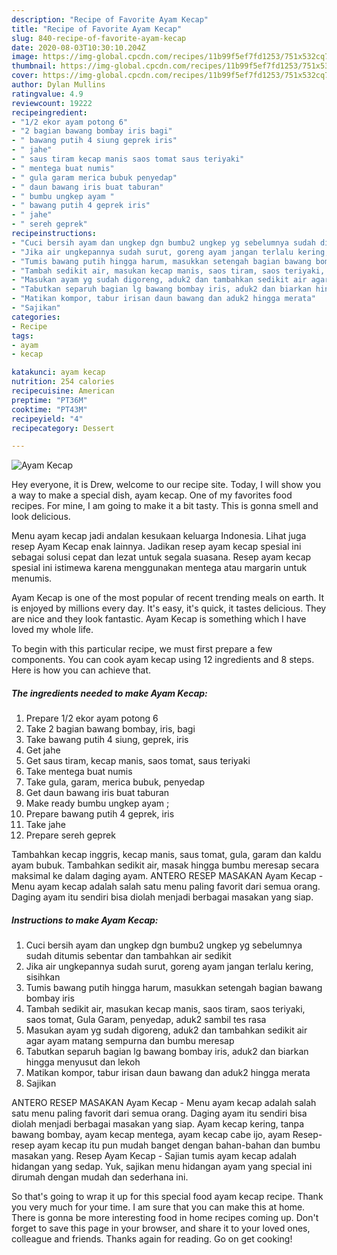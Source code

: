 ```yaml
---
description: "Recipe of Favorite Ayam Kecap"
title: "Recipe of Favorite Ayam Kecap"
slug: 840-recipe-of-favorite-ayam-kecap
date: 2020-08-03T10:30:10.204Z
image: https://img-global.cpcdn.com/recipes/11b99f5ef7fd1253/751x532cq70/ayam-kecap-foto-resep-utama.jpg
thumbnail: https://img-global.cpcdn.com/recipes/11b99f5ef7fd1253/751x532cq70/ayam-kecap-foto-resep-utama.jpg
cover: https://img-global.cpcdn.com/recipes/11b99f5ef7fd1253/751x532cq70/ayam-kecap-foto-resep-utama.jpg
author: Dylan Mullins
ratingvalue: 4.9
reviewcount: 19222
recipeingredient:
- "1/2 ekor ayam potong 6"
- "2 bagian bawang bombay iris bagi"
- " bawang putih 4 siung geprek iris"
- " jahe"
- " saus tiram kecap manis saos tomat saus teriyaki"
- " mentega buat numis"
- " gula garam merica bubuk penyedap"
- " daun bawang iris buat taburan"
- " bumbu ungkep ayam "
- " bawang putih 4 geprek iris"
- " jahe"
- " sereh geprek"
recipeinstructions:
- "Cuci bersih ayam dan ungkep dgn bumbu2 ungkep yg sebelumnya sudah ditumis sebentar dan tambahkan air sedikit"
- "Jika air ungkepannya sudah surut, goreng ayam jangan terlalu kering, sisihkan"
- "Tumis bawang putih hingga harum, masukkan setengah bagian bawang bombay iris"
- "Tambah sedikit air, masukan kecap manis, saos tiram, saos teriyaki, saos tomat, Gula Garam, penyedap, aduk2 sambil tes rasa"
- "Masukan ayam yg sudah digoreng, aduk2 dan tambahkan sedikit air agar ayam matang sempurna dan bumbu meresap"
- "Tabutkan separuh bagian lg bawang bombay iris, aduk2 dan biarkan hingga menyusut dan lekoh"
- "Matikan kompor, tabur irisan daun bawang dan aduk2 hingga merata"
- "Sajikan"
categories:
- Recipe
tags:
- ayam
- kecap

katakunci: ayam kecap 
nutrition: 254 calories
recipecuisine: American
preptime: "PT36M"
cooktime: "PT43M"
recipeyield: "4"
recipecategory: Dessert

---
```



![Ayam Kecap](https://img-global.cpcdn.com/recipes/11b99f5ef7fd1253/751x532cq70/ayam-kecap-foto-resep-utama.jpg)

Hey everyone, it is Drew, welcome to our recipe site. Today, I will show you a way to make a special dish, ayam kecap. One of my favorites food recipes. For mine, I am going to make it a bit tasty. This is gonna smell and look delicious.

Menu ayam kecap jadi andalan kesukaan keluarga Indonesia. Lihat juga resep Ayam Kecap enak lainnya. Jadikan resep ayam kecap spesial ini sebagai solusi cepat dan lezat untuk segala suasana. Resep ayam kecap spesial ini istimewa karena menggunakan mentega atau margarin untuk menumis.

Ayam Kecap is one of the most popular of recent trending meals on earth. It is enjoyed by millions every day. It's easy, it's quick, it tastes delicious. They are nice and they look fantastic. Ayam Kecap is something which I have loved my whole life.


To begin with this particular recipe, we must first prepare a few components. You can cook ayam kecap using 12 ingredients and 8 steps. Here is how you can achieve that.

<!--inarticleads1-->

##### The ingredients needed to make Ayam Kecap:

1. Prepare 1/2 ekor ayam potong 6
1. Take 2 bagian bawang bombay, iris, bagi
1. Take  bawang putih 4 siung, geprek, iris
1. Get  jahe
1. Get  saus tiram, kecap manis, saos tomat, saus teriyaki
1. Take  mentega buat numis
1. Take  gula, garam, merica bubuk, penyedap
1. Get  daun bawang iris buat taburan
1. Make ready  bumbu ungkep ayam ;
1. Prepare  bawang putih 4 geprek, iris
1. Take  jahe
1. Prepare  sereh geprek


Tambahkan kecap inggris, kecap manis, saus tomat, gula, garam dan kaldu ayam bubuk. Tambahkan sedikit air, masak hingga bumbu meresap secara maksimal ke dalam daging ayam. ANTERO RESEP MASAKAN Ayam Kecap - Menu ayam kecap adalah salah satu menu paling favorit dari semua orang. Daging ayam itu sendiri bisa diolah menjadi berbagai masakan yang siap. 

<!--inarticleads2-->

##### Instructions to make Ayam Kecap:

1. Cuci bersih ayam dan ungkep dgn bumbu2 ungkep yg sebelumnya sudah ditumis sebentar dan tambahkan air sedikit
1. Jika air ungkepannya sudah surut, goreng ayam jangan terlalu kering, sisihkan
1. Tumis bawang putih hingga harum, masukkan setengah bagian bawang bombay iris
1. Tambah sedikit air, masukan kecap manis, saos tiram, saos teriyaki, saos tomat, Gula Garam, penyedap, aduk2 sambil tes rasa
1. Masukan ayam yg sudah digoreng, aduk2 dan tambahkan sedikit air agar ayam matang sempurna dan bumbu meresap
1. Tabutkan separuh bagian lg bawang bombay iris, aduk2 dan biarkan hingga menyusut dan lekoh
1. Matikan kompor, tabur irisan daun bawang dan aduk2 hingga merata
1. Sajikan


ANTERO RESEP MASAKAN Ayam Kecap - Menu ayam kecap adalah salah satu menu paling favorit dari semua orang. Daging ayam itu sendiri bisa diolah menjadi berbagai masakan yang siap. Ayam kecap kering, tanpa bawang bombay, ayam kecap mentega, ayam kecap cabe ijo, ayam Resep-resep ayam kecap itu pun mudah banget dengan bahan-bahan dan bumbu masakan yang. Resep Ayam Kecap - Sajian tumis ayam kecap adalah hidangan yang sedap. Yuk, sajikan menu hidangan ayam yang special ini dirumah dengan mudah dan sederhana ini. 

So that's going to wrap it up for this special food ayam kecap recipe. Thank you very much for your time. I am sure that you can make this at home. There is gonna be more interesting food in home recipes coming up. Don't forget to save this page in your browser, and share it to your loved ones, colleague and friends. Thanks again for reading. Go on get cooking!
